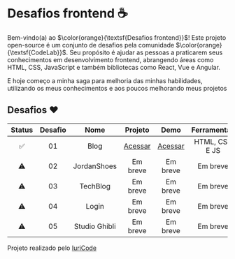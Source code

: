 # Desafios frontend ☕

Bem-vindo(a) ao $\color{orange}{\textsf{Desafios frontend}}$! Este projeto open-source é um conjunto de desafios pela comunidade $\color{orange}{\textsf{CodeLab}}$. Seu propósito é ajudar as pessoas a praticarem seus conhecimentos em desenvolvimento frontend, abrangendo áreas como HTML, CSS, JavaScript e também bibliotecas como React, Vue e Angular.

E hoje começo a minha saga para melhoria das minhas habilidades, utilizando os meus conhecimentos e aos poucos melhorando meus projetos

## Desafios ❤️

| Status | Desafio | Nome |                      Projeto                     |   Demo   | Ferramentas |
| :----: | :-----: | :--: | :-------------------------------------------------: | :------: | :----------: |
|   ✅   |   01    | Blog | [Acessar](https://bit.ly/codelab-desafio-1) | [Acessar](https://khozett.github.io/Blog/) | HTML, CSS E JS |
|   ⚠️   |   02    | JordanShoes | Em breve  | Em breve  | Em breve  |
|   ⚠️   |   03    | TechBlog    | Em breve  | Em breve | Em breve  |
|   ⚠️   |   04    | Login       | Em breve  | Em breve | Em breve |
|   ⚠️   |   05    | Studio Ghibli | Em breve  | Em breve | Em breve |

Projeto realizado pelo <a href="https://github.com/iuricode" target="_blank">IuriCode</a>
